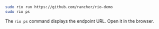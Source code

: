 ```sh
sudo rio run https://github.com/rancher/rio-demo
sudo rio ps
```

The `rio ps` command displays the endpoint URL. Open it in the browser.
